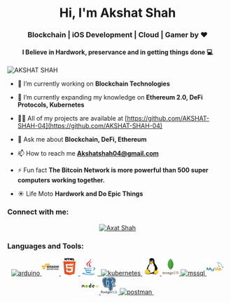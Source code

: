 <h1 align="center">Hi, I'm Akshat Shah</h1>
<h3 align="center"> Blockchain | iOS Development | Cloud | Gamer by ❤️ </h3>
<h4 align="center">I Believe in Hardwork, preservance and in getting things done 💻 </h4>
<p align="left"> <img src="https://komarev.com/ghpvc/?username=AKSHAT-SHAH-04&label=Profile%20views&color=0e75b6&style=flat" alt="AKSHAT SHAH" /> </p>

- 🔭 I’m currently working on **Blockchain Technologies**

- 🌱 I’m currently expanding my knowledge on **Ethereum 2.0, DeFi Protocols, Kubernetes**

- 👨‍💻 All of my projects are available at [https://github.com/AKSHAT-SHAH-04](https://github.com/AKSHAT-SHAH-04)

- 💬 Ask me about **Blockchain, DeFi, Ethereum**

- 📫 How to reach me **Akshatshah04@gmail.com**

<!-- - 📄 Know about my experiences [https://www.linkedin.com/in/akshat-shah-94a30a122/](https://www.linkedin.com/in/akshat-shah-94a30a122/)
 -->
- ⚡ Fun fact **The Bitcoin Network is more powerful than 500 super computers working together.**

- ☀️ Life Moto **Hardwork and Do Epic Things**

<h3 align="left">Connect with me:</h3>
<p align="center">
<!-- <a href="https://www.linkedin.com/in/akshat-shah-94a30a122/" target="blank"><img align="center" src="https://image.flaticon.com/icons/png/512/174/174857.png" alt="Akshat Shah" height="30" width="40" /></a>  -->
<a href="https://www.instagram.com/axat__shah/" target="blank"><img align="center" src="https://image.flaticon.com/icons/png/512/174/174855.png" alt="Axat Shah" height="30" width="40" /></a>
</p>

<h3 align="left">Languages and Tools:</h3>
<p align="center"> <a href="https://www.arduino.cc/" target="_blank"> <img src="https://cdn.worldvectorlogo.com/logos/arduino-1.svg" alt="arduino" width="40" height="40"/> </a> <a href="https://aws.amazon.com" target="_blank"> <img src="https://raw.githubusercontent.com/devicons/devicon/master/icons/amazonwebservices/amazonwebservices-original-wordmark.svg" alt="aws" width="40" height="40"/> </a> <a href="https://azure.microsoft.com/en-in/" target="_blank"> <img src="https://raw.githubusercontent.com/devicons/devicon/master/icons/html5/html5-original-wordmark.svg" alt="html5" width="40" height="40"/> </a> <a href="https://www.java.com" target="_blank"> <img src="https://raw.githubusercontent.com/devicons/devicon/master/icons/java/java-original.svg" alt="java" width="40" height="40"/> </a> <a href="https://developer.mozilla.org/en-US/docs/Web/JavaScript" target="_blank"> <img height="40"/> </a> <a href="https://kubernetes.io" target="_blank"> <img src="https://www.vectorlogo.zone/logos/kubernetes/kubernetes-icon.svg" alt="kubernetes" width="40" height="40"/> </a> <a href="https://www.linux.org/" target="_blank"> <img src="https://raw.githubusercontent.com/devicons/devicon/master/icons/linux/linux-original.svg" alt="linux" width="40" height="40"/> </a> <a href="https://www.mongodb.com/" target="_blank"> <img src="https://raw.githubusercontent.com/devicons/devicon/master/icons/mongodb/mongodb-original-wordmark.svg" alt="mongodb" width="40" height="40"/> </a> <a href="https://www.microsoft.com/en-us/sql-server" target="_blank"> <img src="https://cdn.worldvectorlogo.com/logos/microsoft-sql-server.svg" alt="mssql" width="40" height="40"/> </a> <a href="https://www.mysql.com/" target="_blank"> <img src="https://raw.githubusercontent.com/devicons/devicon/master/icons/mysql/mysql-original-wordmark.svg" alt="mysql" width="40" height="40"/> </a> <a href="https://nextjs.org/" target="_blank"> <img src="https://raw.githubusercontent.com/devicons/devicon/master/icons/nodejs/nodejs-original-wordmark.svg" alt="nodejs" width="40" height="40"/> </a> <a href="https://www.photoshop.com/en" target="_blank"> <img src="https://raw.githubusercontent.com/devicons/devicon/master/icons/postgresql/postgresql-original-wordmark.svg" alt="postgresql" width="40" height="40"/> </a> <a href="https://postman.com" target="_blank"> <img src="https://www.vectorlogo.zone/logos/getpostman/getpostman-icon.svg" alt="postman" width="40" height="40"/> </a> <a href="https://www.python.org" target="_blank"> <img 

